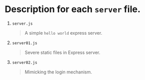 # Description for each `server` file.
1. `server.js`
    > A simple `hello world` express server.

2. `server01.js`
    > Severe static files in Express server.

3. `server02.js`
    > Mimicking the login mechanism.